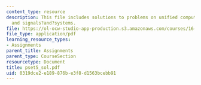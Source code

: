 ```yaml
---
content_type: resource
description: This file includes solutions to problems on unified computers and programming,
  and signals?and?systems.
file: https://ol-ocw-studio-app-production.s3.amazonaws.com/courses/16-01-unified-engineering-i-ii-iii-iv-fall-2005-spring-2006/0319dce2e189876be3f8d1563bcebb91_pset5_sol.pdf
file_type: application/pdf
learning_resource_types:
- Assignments
parent_title: Assignments
parent_type: CourseSection
resourcetype: Document
title: pset5_sol.pdf
uid: 0319dce2-e189-876b-e3f8-d1563bcebb91
---
```

